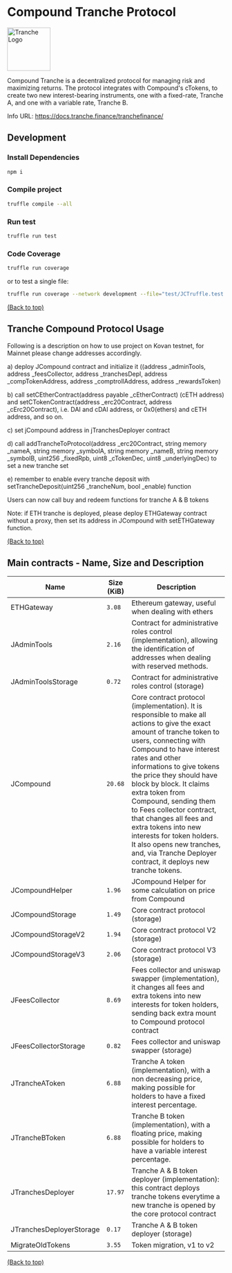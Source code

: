 <!-- Add banner here -->

# Compound Tranche Protocol

<img src="https://gblobscdn.gitbook.com/spaces%2F-MP969WsfbfQJJFgxp2K%2Favatar-1617981494187.png?alt=media" alt="Tranche Logo" width="100">

Compound Tranche is a decentralized protocol for managing risk and maximizing returns. The protocol integrates with Compound's cTokens, to create two new interest-bearing instruments, one with a fixed-rate, Tranche A, and one with a variable rate, Tranche B. 

Info URL: https://docs.tranche.finance/tranchefinance/

## Development

### Install Dependencies

```bash
npm i
```

### Compile project

```bash
truffle compile --all
```

### Run test

```bash
truffle run test
```

### Code Coverage

```bash
truffle run coverage
```

or to test a single file:

```bash
truffle run coverage --network development --file="test/JCTruffle.test.js"    
```

[(Back to top)](#Compound-Tranche-Protocol)

## Tranche Compound Protocol Usage

Following is a description on how to use project on Kovan testnet, for Mainnet please change addresses accordingly.

a) deploy JCompound contract and initialize it ((address _adminTools, address _feesCollector, address _tranchesDepl,
            address _compTokenAddress, address _comptrollAddress, address _rewardsToken)

b) call setCEtherContract(address payable _cEtherContract) (cETH address) and setCTokenContract(address _erc20Contract, address _cErc20Contract), i.e. DAI and cDAI address, or 0x0(ethers) and cETH address, and so on.

c) set jCompound address in jTranchesDeployer contract

d) call addTrancheToProtocol(address _erc20Contract, string memory _nameA, string memory _symbolA, 
            string memory _nameB, string memory _symbolB, uint256 _fixedRpb, uint8 _cTokenDec, uint8 _underlyingDec) to set a new tranche set

e) remember to enable every tranche deposit with setTrancheDeposit(uint256 _trancheNum, bool _enable) function

Users can now call buy and redeem functions for tranche A & B tokens

Note: if ETH tranche is deployed, please deploy ETHGateway contract without a proxy, then set its address in JCompound with setETHGateway function.

[(Back to top)](#Compound-Tranche-Protocol)

## Main contracts - Name, Size and Description

<table>
    <thead>
      <tr>
        <th>Name</th>
        <th>Size (KiB)</th>
        <th>Description</th>
      </tr>
    </thead>
    <tbody>
        <tr>
            <td>ETHGateway</td>
            <td><code>3.08</code></td>
            <td>Ethereum gateway, useful when dealing with ethers</td>
        </tr>
        <tr>
            <td>JAdminTools</td>
            <td><code>2.16</code></td>
            <td>Contract for administrative roles control (implementation), allowing the identification of addresses when dealing with reserved methods.</td>
        </tr>
        <tr>
            <td>JAdminToolsStorage</td>
            <td><code>0.72</code></td>
            <td>Contract for administrative roles control (storage)</td>
        </tr>
        <tr>
            <td>JCompound</td>
            <td><code>20.68</code></td>
            <td>Core contract protocol (implementation). It is responsible to make all actions to give the exact amount of tranche token to users, connecting with Compound to have interest rates and other informations to give tokens the price they should have block by block. It claims extra token from Compound, sending them to Fees collector contract, that changes all fees and extra tokens into new interests for token holders. It also opens new tranches, and, via Tranche Deployer contract, it deploys new tranche tokens.</td>
        </tr>
        <tr>
            <td>JCompoundHelper</td>
            <td><code>1.96</code></td>
            <td>JCompound Helper for some calculation on price from Compound</td>
        </tr>
        <tr>
            <td>JCompoundStorage</td>
            <td><code>1.49</code></td>
            <td>Core contract protocol (storage)</td>
        </tr>
        <tr>
            <td>JCompoundStorageV2</td>
            <td><code>1.94</code></td>
            <td>Core contract protocol V2 (storage)</td>
        </tr>
        <tr>
            <td>JCompoundStorageV3</td>
            <td><code>2.06</code></td>
            <td>Core contract protocol V3 (storage)</td>
        </tr>
        <tr>
            <td>JFeesCollector</td>
            <td><code>8.69</code></td>
            <td>Fees collector and uniswap swapper (implementation), it changes all fees and extra tokens into new interests for token holders, sending back extra mount to Compound protocol contract</td>
        </tr>
        <tr>
            <td>JFeesCollectorStorage</td>
            <td><code>0.82</code></td>
            <td>Fees collector and uniswap swapper (storage)</td>
        </tr>
        <tr>
            <td>JTrancheAToken</td>
            <td><code>6.88</code></td>
            <td>Tranche A token (implementation), with a non decreasing price, making possible for holders to have a fixed interest percentage.</td>
        </tr>
        <tr>
            <td>JTrancheBToken</td>
            <td><code>6.88</code></td>
            <td>Tranche B token (implementation), with a floating price, making possible for holders to have a variable interest percentage.</td>
        </tr>
        <tr>
            <td>JTranchesDeployer</td>
            <td><code>17.97</code></td>
            <td>Tranche A & B token deployer (implementation): this contract deploys tranche tokens everytime a new tranche is opened by the core protocol contract</td>
        </tr>
        <tr>
            <td>JTranchesDeployerStorage</td>
            <td><code>0.17</code></td>
            <td>Tranche A & B token deployer (storage)</td>
        </tr>
        <tr>
            <td>MigrateOldTokens</td>
            <td><code>3.55</code></td>
            <td>Token migration, v1 to v2</td>
        </tr>
    </tbody>
</table>

[(Back to top)](#Compound-Tranche-Protocol)
